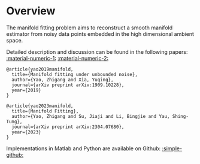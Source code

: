 # Overview

The manifold fitting problem aims to reconstruct a smooth manifold estimator from noisy data points embedded in the high dimensional ambient space.


Detailed description and discussion can be found in the following papers:
<a href="https://arxiv.org/abs/1909.10228" class="btn-href">:material-numeric-1:</a>
<a href="https://arxiv.org/abs/2304.07680" class="btn-href">:material-numeric-2:</a>

```
@article{yao2019manifold,
  title={Manifold fitting under unbounded noise},
  author={Yao, Zhigang and Xia, Yuqing},
  journal={arXiv preprint arXiv:1909.10228},
  year={2019}
}
```

```
@article{yao2023manifold,
  title={Manifold Fitting},
  author={Yao, Zhigang and Su, Jiaji and Li, Bingjie and Yau, Shing-Tung},
  journal={arXiv preprint arXiv:2304.07680},
  year={2023}
}
```

Implementations in Matlab and Python are available on Github: <a href="https://github.com/zhigang-yao/manifold-fitting" class="btn-href">:simple-github:</a>